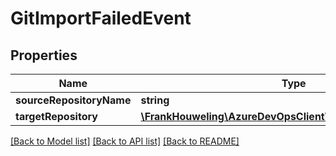 # GitImportFailedEvent

## Properties
Name | Type | Description | Notes
------------ | ------------- | ------------- | -------------
**sourceRepositoryName** | **string** |  | [optional] 
**targetRepository** | [**\FrankHouweling\AzureDevOpsClient\Git\Model\GitRepository**](GitRepository.md) |  | [optional] 

[[Back to Model list]](../README.md#documentation-for-models) [[Back to API list]](../README.md#documentation-for-api-endpoints) [[Back to README]](../README.md)


